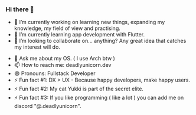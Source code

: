### Hi there 🦄 

<!--
**deadlyunicorn/deadlyunicorn** is a ✨ _special_ ✨ repository because its `README.md` (this file) appears on your GitHub profile.

Here are some ideas to get you started:
-->
- 🔭 I’m currently working on learning new things, expanding my knowledge, my field of view and practising.
- 🌱 I’m currently learning app development with Flutter.
- 👯 I’m looking to collaborate on... anything? Any great idea that catches my interest will do.
<!--- 🤔 I’m looking for help with ...-->
- 💬 Ask me about my OS. ( I use Arch btw )
- 📫 How to reach me: deadlyunicorn.dev
- 😄 Pronouns: Fullstack Developer
- ⚡ Fun fact #1: DX > UX - Because happy developers, make happy users.
- ⚡ Fun fact #2: My cat Yukki is part of the secret elite.
- ⚡ Fun fact #3: If you like programming ( like a lot ) you can add me on discord "@.deadlyunicorn".
<!--
-->
